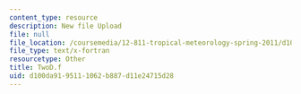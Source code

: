 ```yaml
---
content_type: resource
description: New file Upload
file: null
file_location: /coursemedia/12-811-tropical-meteorology-spring-2011/d100da9195111062b887d11e24715d28_TwoD.f
file_type: text/x-fortran
resourcetype: Other
title: TwoD.f
uid: d100da91-9511-1062-b887-d11e24715d28
---
```

